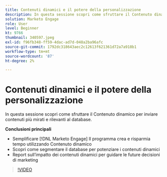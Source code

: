 ```yaml
---
title: Contenuti dinamici e il potere della personalizzazione
description: In questa sessione scopri come sfruttare il Contenuto dinamico per inviare contenuti più mirati e rilevanti al database.
solution: Marketo Engage
role: User
level: Beginner
kt: 9766
thumbnail: 340597.jpeg
exl-id: f96fb348-ff59-4dac-ad7d-048a2ba96afc
source-git-commit: 1792dc318643aec2c12613f621361d72a7a918b1
workflow-type: tm+mt
source-wordcount: '87'
ht-degree: 2%

---
```


# Contenuti dinamici e il potere della personalizzazione

In questa sessione scopri come sfruttare il Contenuto dinamico per inviare contenuti più mirati e rilevanti al database.

**Conclusioni principali**

* Semplificare [!DNL Marketo Engage] Il programma crea e risparmia tempo utilizzando Contenuto dinamico
* Scopri come segmentare il database per potenziare i contenuti dinamici
* Report sull’impatto dei contenuti dinamici per guidare le future decisioni di marketing

>[!VIDEO](https://video.tv.adobe.com/v/340597/?quality=12&learn=on)
